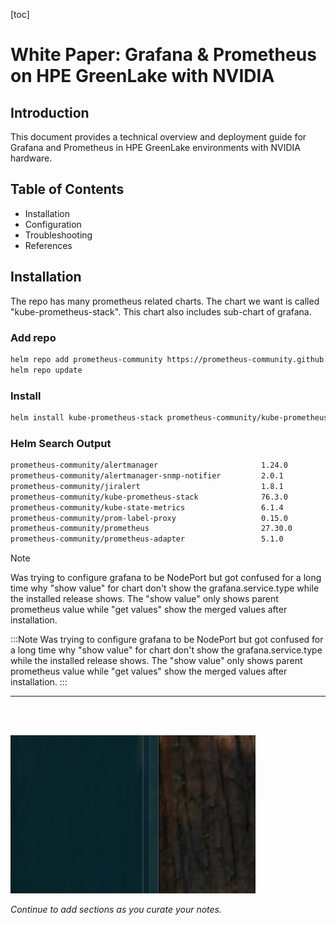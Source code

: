 [toc]


# White Paper: Grafana & Prometheus on HPE GreenLake with NVIDIA

## Introduction
This document provides a technical overview and deployment guide for Grafana and Prometheus in HPE GreenLake environments with NVIDIA hardware.

## Table of Contents
- Installation
- Configuration
- Troubleshooting
- References



## Installation

The repo has many prometheus related charts. The chart we want is called "kube-prometheus-stack". This chart also includes sub-chart of grafana.

### Add repo
```sh
helm repo add prometheus-community https://prometheus-community.github.io/helm-charts
helm repo update
```



### Install
```sh
helm install kube-prometheus-stack prometheus-community/kube-prometheus-stack --namespace monitoring --create-namespace
```


### Helm Search Output
```sh
prometheus-community/alertmanager                       1.24.0          v0.28.1         The Alertmanager handles alerts sent by client ...
prometheus-community/alertmanager-snmp-notifier         2.0.1           v2.0.0          The SNMP Notifier handles alerts coming from Pr...
prometheus-community/jiralert                           1.8.1           v1.3.0          A Helm chart for Kubernetes to install jiralert
prometheus-community/kube-prometheus-stack              76.3.0          v0.84.1         kube-prometheus-stack collects Kubernetes manif...
prometheus-community/kube-state-metrics                 6.1.4           2.16.0          Install kube-state-metrics to generate and expo...
prometheus-community/prom-label-proxy                   0.15.0          v0.12.0         A proxy that enforces a given label in a given ...
prometheus-community/prometheus                         27.30.0         v3.5.0          Prometheus is a monitoring system and time seri...
prometheus-community/prometheus-adapter                 5.1.0           v0.12.0         A Helm chart for k8s prometheus adapter
```




> [!Note]
> Was trying to configure grafana to be NodePort but got confused for a long time why "show value" for chart don't show the grafana.service.type while the installed release shows. The "show value" only shows parent prometheus value while "get values" show the merged values after installation.

:::Note
Was trying to configure grafana to be NodePort but got confused for a long time why "show value" for chart don't show the grafana.service.type while the installed release shows. The "show value" only shows parent prometheus value while "get values" show the merged values after installation.
:::


---
<br>
<br>


![alt text](images/image-2.png)


*Continue to add sections as you curate your notes.*
